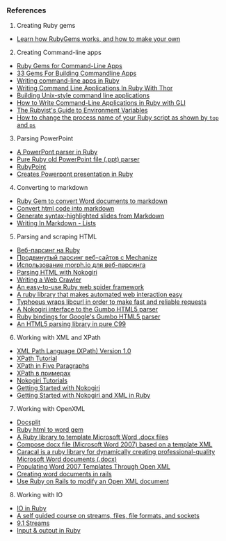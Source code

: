 ### References

1. Creating Ruby gems
  * [Learn how RubyGems works, and how to make your own](http://guides.rubygems.org/)
2. Creating Command-line apps
  * [Ruby Gems for Command-Line Apps](http://www.awesomecommandlineapps.com/gems.html)
  * [33 Gems For Building Commandline Apps](http://blog.excelwithcode.com/build-commandline-apps.html)
  * [Writing command-line apps in Ruby](http://blog.honeybadger.io/writing-command-line-apps-in-ruby/)
  * [Writing Command Line Applications In Ruby With Thor](https://medium.com/@jatescher/writing-command-line-applications-in-ruby-with-thor-8df6bfcb4eb9#.lppl4asst)
  * [Building Unix-style command line applications](https://www.practicingruby.com/articles/building-unix-style-command-line-applications)
  * [How to Write Command-Line Applications in Ruby with GLI](http://blog.lunarlogic.io/2015/how-to-write-command-line-applications-in-ruby-with-gli/)
  * [The Rubyist's Guide to Environment Variables](http://blog.honeybadger.io/ruby-guide-environment-variables/)
  * [How to change the process name of your Ruby script as shown by `top` and `ps`](http://blog.honeybadger.io/how-to-change-the-process-name-in-ruby-for-top-and-ps/)
3. Parsing PowerPoint
  * [A PowerPont parser in Ruby](https://github.com/pythonicrubyist/ruby_powerpoint)
  * [Pure Ruby old PowerPoint file (.ppt) parser](https://github.com/ranguba/ppt-parser)
  * [RubyPoint](https://github.com/jpoz/rubypoint)
  * [Creates Powerpont presentation in Ruby](https://github.com/pythonicrubyist/powerpoint)
4. Converting to markdown
  * [Ruby Gem to convert Word documents to markdown](https://github.com/benbalter/word-to-markdown)
  * [Convert html code into markdown](http://github.com/xijo/reverse_markdown)
  * [Generate syntax-highlighted slides from Markdown](https://github.com/nakajima/slidedown)
  * [Writing In Markdown - Lists](http://www.macdrifter.com/2012/04/writing-in-markdown-lists.html)
5. Parsing and scraping HTML
  * [Веб-парсинг на Ruby](https://habrahabr.ru/post/252379/)
  * [Продвинутый парсинг веб-сайтов с Mechanize](https://habrahabr.ru/post/253439/)
  * [Использование morph.io для веб-парсинга](https://habrahabr.ru/post/262991/)
  * [Parsing HTML with Nokogiri](http://ruby.bastardsbook.com/chapters/html-parsing/)
  * [Writing a Web Crawler](http://ruby.bastardsbook.com/chapters/web-crawling/)
  * [An easy-to-use Ruby web spider framework](http://anemone.rubyforge.org/)
  * [A ruby library that makes automated web interaction easy](https://github.com/sparklemotion/mechanize)
  * [Typhoeus wraps libcurl in order to make fast and reliable requests](https://github.com/typhoeus/typhoeus)
  * [A Nokogiri interface to the Gumbo HTML5 parser](https://github.com/rubys/nokogumbo/)
  * [Ruby bindings for Google's Gumbo HTML5 parser](https://github.com/nevir/ruby-gumbo)
  * [An HTML5 parsing library in pure C99](https://github.com/google/gumbo-parser)
6. Working with XML and XPath
  * [XML Path Language (XPath) Version 1.0](https://www.w3.org/TR/xpath/)
  * [XPath Tutorial](http://www.w3schools.com/xsl/xpath_intro.asp)
  * [XPath in Five Paragraphs](http://www.rpbourret.com/xml/XPathIn5.htm)
  * [XPath в примерах](http://www.zvon.org/xxl/XPathTutorial/General_rus/examples.html)
  * [Nokogiri Tutorials](http://www.nokogiri.org/tutorials/)
  * [Getting Started with Nokogiri](https://blog.engineyard.com/2010/getting-started-with-nokogiri)
  * [Getting Started with Nokogiri and XML in Ruby](https://www.58bits.com/blog/2012/06/13/getting-started-nokogiri-xml-ruby)
7. Working with OpenXML
  * [Docsplit](https://documentcloud.github.io/docsplit/)
  * [Ruby html to word gem](https://github.com/karnov/htmltoword)
  * [A Ruby library to template Microsoft Word .docx files](https://github.com/jawspeak/ruby-docx-templater)
  * [Compose docx file (Microsoft Word 2007) based on a template XML](https://github.com/bagilevi/docx_builder)
  * [Caracal is a ruby library for dynamically creating professional-quality Microsoft Word documents (.docx)](https://github.com/trade-informatics/caracal/)
  * [Populating Word 2007 Templates Through Open XML](https://seroter.wordpress.com/2009/12/23/populating-word-2007-templates-through-open-xml/)
  * [Creating word documents in rails](http://rubythings.blogspot.ru/2011/05/creating-word-documents-in-rails.html)
  * [Use Ruby on Rails to modify an Open XML document](http://openxmldeveloper.org/blog/b/openxmldeveloper/archive/2009/07/02/5389.aspx)
8. Working with IO
  * [IO in Ruby](https://robots.thoughtbot.com/io-in-ruby)
  * [A self guided course on streams, files, file formats, and sockets](https://www.practicingruby.com/articles/study-guide-1)
  * [9.1 Streams](https://rubymonk.com/learning/books/1-ruby-primer/chapters/42-introduction-to-i-o/lessons/89-streams)
  * [Input & output in Ruby](http://zetcode.com/lang/rubytutorial/io/)
